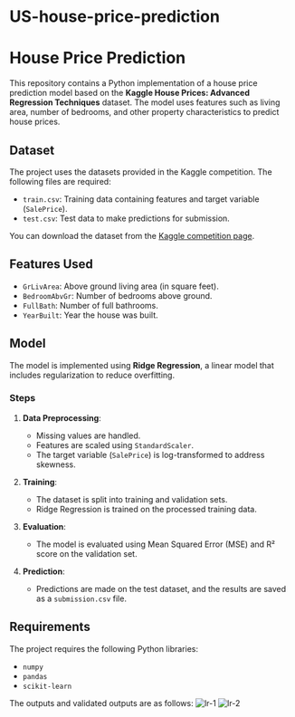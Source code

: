 # US-house-price-prediction
# House Price Prediction

This repository contains a Python implementation of a house price prediction model based on the **Kaggle House Prices: Advanced Regression Techniques** dataset. The model uses features such as living area, number of bedrooms, and other property characteristics to predict house prices.

## Dataset

The project uses the datasets provided in the Kaggle competition. The following files are required:
- `train.csv`: Training data containing features and target variable (`SalePrice`).
- `test.csv`: Test data to make predictions for submission.

You can download the dataset from the [Kaggle competition page](https://www.kaggle.com/c/house-prices-advanced-regression-techniques).

## Features Used

- `GrLivArea`: Above ground living area (in square feet).
- `BedroomAbvGr`: Number of bedrooms above ground.
- `FullBath`: Number of full bathrooms.
- `YearBuilt`: Year the house was built.

## Model

The model is implemented using **Ridge Regression**, a linear model that includes regularization to reduce overfitting.

### Steps

1. **Data Preprocessing**:
   - Missing values are handled.
   - Features are scaled using `StandardScaler`.
   - The target variable (`SalePrice`) is log-transformed to address skewness.

2. **Training**:
   - The dataset is split into training and validation sets.
   - Ridge Regression is trained on the processed training data.

3. **Evaluation**:
   - The model is evaluated using Mean Squared Error (MSE) and R² score on the validation set.

4. **Prediction**:
   - Predictions are made on the test dataset, and the results are saved as a `submission.csv` file.

## Requirements

The project requires the following Python libraries:
- `numpy`
- `pandas`
- `scikit-learn`
  
The outputs and validated outputs are as follows:
![lr-1](https://github.com/user-attachments/assets/b30691cd-b3d2-4821-9ffb-d70231693835)
![lr-2](https://github.com/user-attachments/assets/3b58c103-d899-4460-bb54-0707a3319f6b)

